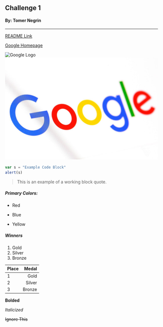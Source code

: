 ## Challenge 1
#### By: Tomer Negrin
---

[README Link](https://github.com/tnegrin1/DMChallenge1/blob/master/README.md)

[Google Homepage](https://www.google.com/)

![Google Logo](https://s.ppc.land/wp-content/uploads/2016/12/google.jpg)
![Google Logo](https://github.com/tnegrin1/DMChallenge1/blob/master/jbareham_170504_1691_0020.0.0.jpg)

```javascript
var s = "Example Code Block"
alert(s)
```

>This is an example of
>a working block quote.

##### Primary Colors:
* Red
- Blue
+ Yellow

##### Winners
1. Gold
1. Silver
4. Bronze

| Place | Medal  |
| ----- | -----: |
| 1     | Gold   |
| 2     | Silver |
| 3     | Bronze |

**Bolded**

*Italicized*

~~Ignore This~~
